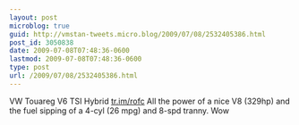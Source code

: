 ```yaml
---
layout: post
microblog: true
guid: http://vmstan-tweets.micro.blog/2009/07/08/2532405386.html
post_id: 3050838
date: 2009-07-08T07:48:36-0600
lastmod: 2009-07-08T07:48:36-0600
type: post
url: /2009/07/08/2532405386.html
---
```

VW Touareg V6 TSI Hybrid [tr.im/rofc](http://tr.im/rofc) All the power of a nice V8 (329hp) and the fuel sipping of a 4-cyl (26 mpg) and 8-spd tranny. Wow
